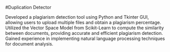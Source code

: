 #Duplication Detector

Developed a plagiarism detection tool using Python and Tkinter GUI, allowing users to upload multiple files and obtain a plagiarism percentage. Utilized the Vector Space Model from Scikit-Learn to compute the similarity between documents, providing accurate and efficient plagiarism detection. Gained experience in implementing natural language processing techniques for document analysis.